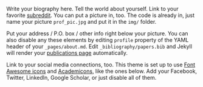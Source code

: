 Write your biography here. Tell the world about yourself. Link to your favorite
[subreddit](http://reddit.com). You can put a picture in, too. The code is already in, just name
your picture `prof_pic.jpg` and put it in the `img/` folder.

Put your address / P.O. box / other info right below your picture. You can also disable any these
elements by editing `profile` property of the YAML header of your `_pages/about.md`. Edit
`_bibliography/papers.bib` and Jekyll will render your [publications page](/al-folio/publications/)
automatically.

Link to your social media connections, too. This theme is set up to use [Font Awesome
icons](https://fontawesome.com/) and [Academicons](https://jpswalsh.github.io/academicons/), like
the ones below. Add your Facebook, Twitter, LinkedIn, Google Scholar, or just disable all of them.
